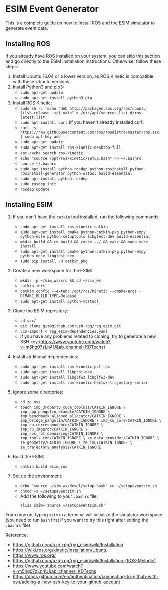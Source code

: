 # ESIM Event Generator

This is a complete guide on how to install ROS and the ESIM simulator to generate event data.

## Installing ROS

If you already have ROS installed on your system, you can skip this section and go directly to the ESIM installation instructions. Otherwise, follow these steps:

1. Install Ubuntu 16.04 or a lower version, as ROS Kinetic is compatible with these Ubuntu versions.
2. Install Python3 and pip3:
   - `sudo apt-get update`
   - `sudo apt-get install python3-pip`
3. Install ROS Kinetic:
   - `sudo sh -c 'echo "deb http://packages.ros.org/ros/ubuntu $(lsb_release -sc) main" > /etc/apt/sources.list.d/ros-latest.list'`
   - `sudo apt install curl` (if you haven't already installed curl)
   - `curl -s https://raw.githubusercontent.com/ros/rosdistro/master/ros.asc | sudo apt-key add -`
   - `sudo apt-get update`
   - `sudo apt-get install ros-kinetic-desktop-full`
   - `apt-cache search ros-kinetic`
   - `echo "source /opt/ros/kinetic/setup.bash" >> ~/.bashrc`
   - `source ~/.bashrc`
   - `sudo apt install python-rosdep python-rosinstall python-rosinstall-generator python-wstool build-essential`
   - `sudo apt install python-rosdep`
   - `sudo rosdep init`
   - `rosdep update`

## Installing ESIM

1. If you don't have the `catkin` tool installed, run the following commands:
   - `sudo apt-get install ros-kinetic-catkin`
   - `sudo apt-get install cmake python-catkin-pkg python-empy python-nose python-setuptools libgtest-dev build-essential`
   - `mkdir build && cd build && cmake ../ && make && sudo make install`
   - `sudo apt-get install cmake python-catkin-pkg python-empy python-nose libgtest-dev`
   - `sudo pip install -U catkin_pkg`

2. Create a new workspace for the ESIM:
   - `mkdir -p ~/sim_ws/src && cd ~/sim_ws`
   - `catkin init`
   - `catkin config --extend /opt/ros/kinetic --cmake-args -DCMAKE_BUILD_TYPE=Release`
   - `sudo apt-get install python-vcstool`

3. Clone the ESIM repository:
   - `cd src/`
   - `git clone git@github.com:uzh-rpg/rpg_esim.git`
   - `vcs-import < rpg_esim/dependencies.yaml`
   - If you have any problems related to cloning, try to generate a new SSH key (https://www.youtube.com/watch?v=m5hg07zLn4U&ab_channel=KDTechs)

4. Install additional dependencies:
   - `sudo apt-get install ros-kinetic-pcl-ros`
   - `sudo apt-get install libproj-dev`
   - `sudo apt-get install libglfw3 libglfw3-dev`
   - `sudo apt-get install ros-kinetic-hector-trajectory-server`

5. Ignore some directories:
   - `cd ze_oss`
   - `touch imp_3rdparty_cuda_toolkit/CATKIN_IGNORE \
     imp_app_pangolin_example/CATKIN_IGNORE \
     imp_benchmark_aligned_allocator/CATKIN_IGNORE \
     imp_bridge_pangolin/CATKIN_IGNORE \
     imp_cu_core/CATKIN_IGNORE \
     imp_cu_correspondence/CATKIN_IGNORE \
     imp_cu_imgproc/CATKIN_IGNORE \
     imp_ros_rof_denoising/CATKIN_IGNORE \
     imp_tools_cmd/CATKIN_IGNORE \
     ze_data_provider/CATKIN_IGNORE \
     ze_geometry/CATKIN_IGNORE \
     ze_imu/CATKIN_IGNORE \
     ze_trajectory_analysis/CATKIN_IGNORE`

6. Build the ESIM:
   - `catkin build esim_ros`

7. Set up the environment:
   - `echo "source ~/sim_ws/devel/setup.bash" >> ~/setupeventsim.sh`
   - `chmod +x ~/setupeventsim.sh`
   - Add the following to your `.bashrc` file:
     ```
     alias ssim='source ~/setupeventsim.sh'
     ```

From now on, typing `ssim` in a terminal will initialize the simulator workspace (you need to run `bash` first if you want to try this right after editing the `.bashrc` file).

Reference:
   - https://github.com/uzh-rpg/rpg_esim/wiki/Installation
   - https://wiki.ros.org/kinetic/Installation/Ubuntu
   - https://www.ros.org/
   - https://github.com/uzh-rpg/rpg_esim/wiki/Installation-(ROS-Melodic)
   - https://www.youtube.com/watch?v=m5hg07zLn4U&ab_channel=KDTechs
   - https://docs.github.com/en/authentication/connecting-to-github-with-ssh/adding-a-new-ssh-key-to-your-github-account

